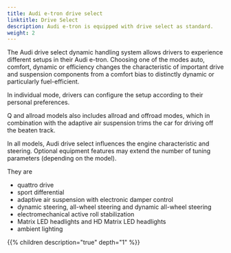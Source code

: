 ```yaml
---
title: Audi e-tron drive select 
linktitle: Drive Select
description: Audi e-tron is equipped with drive select as standard.
weight: 2
---
```


The Audi drive select dynamic handling system allows drivers to experience different setups in their Audi e-tron.
Choosing one of the modes auto, comfort, dynamic or efficiency changes the characteristic of important drive and suspension components from a comfort bias to distinctly 
dynamic or particularly fuel-efficient.

In individual mode, drivers can configure the setup according to their personal preferences.

Q and allroad models also includes allroad and offroad modes, which in combination with the adaptive air suspension trims the car for driving off the beaten track.

In all models, Audi drive select influences the engine characteristic and steering. Optional equipment features may extend the number of tuning parameters (depending on the model).

They are

- quattro drive
- sport differential
- adaptive air suspension with electronic damper control
- dynamic steering, all-wheel steering and dynamic all-wheel steering
- electromechanical active roll stabilization
- Matrix LED headlights and HD Matrix LED headlights
- ambient lighting 

{{% children description="true" depth="1" %}}
